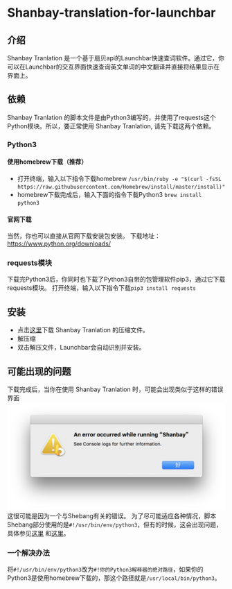 # Shanbay-translation-for-launchbar

## 介绍
Shanbay Tranlation 是一个基于扇贝api的Launchbar快速查词软件。通过它，你可以在Launchbar的交互界面快速查询英文单词的中文翻译并直接将结果显示在界面上。

## 依赖
Shanbay Tranlation 的脚本文件是由Python3编写的，并使用了requests这个Python模块。所以，要正常使用 Shanbay Tranlation, 请先下载这两个依赖。

### Python3

#### 使用homebrew下载（推荐）
* 打开终端，输入以下指令下载homebrew
`/usr/bin/ruby -e "$(curl -fsSL https://raw.githubusercontent.com/Homebrew/install/master/install)"`
* homebrew下载完成后，输入下面的指令下载Python3
`brew install python3`

#### 官网下载
当然，你也可以直接从官网下载安装包安装。
下载地址：https://www.python.org/downloads/

### requests模块
下载完Python3后，你同时也下载了Python3自带的包管理软件pip3，通过它下载requests模块。
打开终端，输入以下指令下载`pip3 install requests`

## 安装
* 点击[这里](https://github.com/Thomas4949/Shanbay-translation-for-launchbar/blob/master/Shanbay_Translation.lbaction.zip)下载 Shanbay Tranlation 的压缩文件。
* 解压缩
* 双击解压文件，Launchbar会自动识别并安装。

## 可能出现的问题
下载完成后，当你在使用 Shanbay Tranlation 时，可能会出现类似于这样的错误界面
![错误界面](https://github.com/Thomas4949/Shanbay-translation-for-launchbar/raw/master/screen.png)
这很可能是因为一个与Shebang有关的错误。
为了尽可能适应各种情况，脚本Shebang部分使用的是`#!/usr/bin/env/python3`，但有的时候，这会出现问题，
具体参见[这里](https://stackoverflow.com/questions/10623833/usr-bin-env-python2-6-no-such-file-or-directory-error)
和[这里](https://stackoverflow.com/questions/11390206/usr-bin-env-python2-no-such-file-or-directory)。
### 一个解决办法
将`#!/usr/bin/env/python3`改为`#!你的Python3解释器的绝对路径`，如果你的Python3是使用homebrew下载的，那这个路径就是`/usr/local/bin/python3`。
